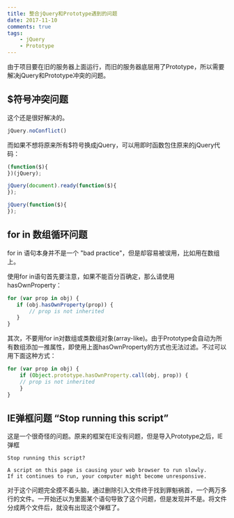 ```yaml
---
title: 整合jQuery和Prototype遇到的问题
date: 2017-11-10
comments: true
tags: 
	- jQuery
	- Prototype
---
```


由于项目要在旧的服务器上面运行，而旧的服务器底层用了Prototype，所以需要解决jQuery和Prototype冲突的问题。

## $符号冲突问题

这个还是很好解决的。

```javascript
jQuery.noConflict()
```

而如果不想将原来所有$符号换成jQuery，可以用即时函数包住原来的jQuery代码：

```javascript
(function($){
})(jQuery);

jQuery(document).ready(function($){
});

jQuery(function($){
});
```

##  for in 数组循环问题

for in 语句本身并不是一个 "bad practice"，但是却容易被误用，比如用在数组上。

使用for in语句首先要注意，如果不能百分百确定，那么请使用hasOwnProperty：

```javascript
for (var prop in obj) {
   if (obj.hasOwnProperty(prop)) {
       // prop is not inherited
   }
}
```

其次，不要用for in对数组或类数组对象(array-like)。由于Prototype会自动为所有数组添加一推属性，即使用上面hasOwnProperty的方式也无法过滤。不过可以用下面这种方式：

```javascript
for (var prop in obj) {
    if (Object.prototype.hasOwnProperty.call(obj, prop)) {
    // prop is not inherited
    }
}
```

##  IE弹框问题 “Stop running this script”

这是一个很奇怪的问题。原来的框架在IE没有问题，但是导入Prototype之后，IE弹框

```
Stop running this script?

A script on this page is causing your web browser to run slowly. 
If it continues to run, your computer might become unresponsive.
```

对于这个问题完全摸不着头脑，通过删除引入文件终于找到罪魁祸首，一个两万多行的文件。一开始还以为里面某个语句导致了这个问题，但是发现并不是。将文件分成两个文件后，就没有出现这个弹框了。